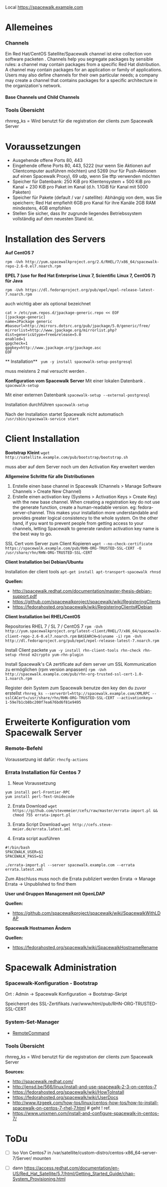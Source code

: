 Local https://spacewalk.example.com

Allemeines 
===

### Channels
Ein Red Hat/CentOS Satellite/Spacewalk channel ist eine collection von software packeten . 
Channels help you segregate packages by sensible rules: a channel may contain packages from a specific Red Hat distribution. 
A channel may contain packages for an application or family of applications. 
Users may also define channels for their own particular needs; 
a company may create a channel that contains packages for a specific architecture in the organization's network. 

#### Base Channels und Child Channels


### Tools Übersicht

rhnreg_ks = Wird benutzt für die  registration der clients zum Spacewalk Server

Voraussetzungen
==============

* Ausgehende offene Ports 80, 443
* Eingehende offene Ports 80, 443, 5222 (nur wenn Sie Aktionen auf Clientcomputer ausführen möchten) und 5269 (nur für Push-Aktionen auf einen Spacewalk Proxy), 69 udp, wenn Sie tftp verwenden möchten
* Speicher für Datenbank: 250 KiB pro Klientensystem + 500 KiB pro Kanal + 230 KiB pro Paket im Kanal (d.h. 1.1GiB für Kanal mit 5000 Paketen)
* Speicher für Pakete (default / var / satellite): Abhängig von dem, was Sie speichern; Red Hat empfiehlt 6GB pro Kanal für ihre Kanäle 2GB RAM mindestens, 4GB empfohlen
* Stellen Sie sicher, dass Ihr zugrunde liegendes Betriebssystem vollständig auf dem neuesten Stand ist.

Installation des Servers
===================

**Auf CentOS 7**

`rpm -Uvh http://yum.spacewalkproject.org/2.6/RHEL/7/x86_64/spacewalk-repo-2.6-0.el7.noarch.rpm`

**EPEL 7 (use for Red Hat Enterprise Linux 7, Scientific Linux 7, CentOS 7) für Java**

`rpm -Uvh https://dl.fedoraproject.org/pub/epel/epel-release-latest-7.noarch.rpm`

auch wichtig aber als optional bezeichnet
```
cat > /etc/yum.repos.d/jpackage-generic.repo << EOF
[jpackage-generic]
name=JPackage generic
#baseurl=http://mirrors.dotsrc.org/pub/jpackage/5.0/generic/free/
mirrorlist=http://www.jpackage.org/mirrorlist.php?dist=generic&type=free&release=5.0
enabled=1
gpgcheck=1
gpgkey=http://www.jpackage.org/jpackage.asc
EOF
```

** Installation**
` yum -y install spacewalk-setup-postgresql`

muss meistens 2 mal versucht werden .

**Konfiguration vom Spacewalk Server**
Mit einer lokalen Datenbank .
`spacewalk-setup`

Mit einer externen Datenbank
`spacewalk-setup --external-postgresql`

Installation durchführen
`spacewalk-setup`

Nach der Installation startet Spacewalk nicht automatisch
`/usr/sbin/spacewalk-service start`


Client Installation
==============

**Bootstrap Kleint**
`wget http://satellite.example.com/pub/bootstrap/bootstrap.sh`

muss aber auf dem Server noch um den Activation Key erweitert werden 

**Allgemeine Schritte für alle Distributionen**

1. Erstelle einen  base channel in Spacewalk (Channels > Manage Software Channels > Create New Channel)
2. Erstelle einen activation key (Systems > Activation Keys > Create Key) with the new base channel. When creating a registration key do not use the generate function, create a human-readable version. eg: fedora-server-channel. This makes your installation more understandable and provides greater logical consistency to the whole system. On the other hand, if you want to prevent people from getting access to your channels, letting Spacewalk to generate random activation key name is the best way to go.


SSL Cert vom Server zum Client Kopieren
`wget --no-check-certificate https://spacewalk.example.com/pub/RHN-ORG-TRUSTED-SSL-CERT -O /usr/share/rhn/RHN-ORG-TRUSTED-SSL-CERT`


**Client Installation bei Debian/Ubuntu**

Installation der client tools 
`apt-get install apt-transport-spacewalk rhnsd`



**Quellen:**
* http://spacewalk.redhat.com/documentation/master-thesis-debian-support.pdf
* https://github.com/spacewalkproject/spacewalk/wiki/RegisteringClients
* https://fedorahosted.org/spacewalk/wiki/RegisteringClients#Debian

**Client Installation bei RHEL/CentOS**

Repositories  RHEL 7 / SL 7 / CentOS 7
`rpm -Uvh http://yum.spacewalkproject.org/latest-client/RHEL/7/x86_64/spacewalk-client-repo-2.6-0.el7.noarch.rpm`
`BASEARCH=$(uname -i)`
`rpm -Uvh http://dl.fedoraproject.org/pub/epel/epel-release-latest-7.noarch.rpm`

Install Client packete
`yum -y install rhn-client-tools rhn-check rhn-setup rhnsd m2crypto yum-rhn-plugin`

Install Spacewalk's CA zertificate auf dem server um  SSL Kommunication zu ermöglichen (rpm version anpassen)
`rpm -Uvh http://spacewalk.example.com/pub/rhn-org-trusted-ssl-cert-1.0-1.noarch.rpm`

Register dein System zum Spacewalk benutze den key den du zuvor erstellst
`rhnreg_ks --serverUrl=http://spacewalk.example.com/XMLRPC --sslCACert=/usr/share/rhn/RHN-ORG-TRUSTED-SSL-CERT --activationkey= 	1-59e7b1cb8bc200f7ea676bd6f81e9495`

Erweiterte Konfiguration vom Spacewalk Server 
=========

### Remote-Befehl
Voraussetzung ist dafür: 
`rhncfg-actions`


### Errata Installation für Centos 7

1. Neue Voraussetzung 
```
yum install perl-Frontier-RPC
yum install perl-Text-Unidecode
```

2. Errata Download
`wget https://github.com/stevemeier/cefs/raw/master/errata-import.pl && chmod 755 errata-import.pl`

3. Errata Script Download
`wget http://cefs.steve-meier.de/errata.latest.xml`

4. Errata script ausführen 

```
#!/bin/bash
SPACEWALK_USER=$1
SPACEWALK_PASS=$2

./errata-import.pl --server spacewalk.example.com --errata errata.latest.xml 

```

Zum Abschluss muss noch die Errata publiziert werden 
Errata -> Manage Errata -> Unpublished to find them

**User und Gruppen Management mit OpenLDAP**

**Quellen:**
* https://github.com/spacewalkproject/spacewalk/wiki/SpacewalkWithLDAP

**Spacewalk Hostnamen Ändern**
 
**Quellen:**
* https://fedorahosted.org/spacewalk/wiki/SpacewalkHostnameRename

Spacewalk Administration
===========

###  Spacewalk-Konfiguration - Bootstrap
Ort :  Admin -> Spacewalk Konfiguration -> Bootstrap-Skript

Speicherort des SSL-Zertifikats /var/www/html/pub/RHN-ORG-TRUSTED-SSL-CERT

### System-Set-Manager 
* [RemoteCommand](https://spacewalk.example.com/rhn/systems/ssm/provisioning/RemoteCommand.do)

### Tools Übersicht

rhnreg_ks = Wird benutzt für die  registration der clients zum Spacewalk Server

**Sources:**
* http://spacewalk.redhat.com/
* http://jensd.be/566/linux/install-and-use-spacewalk-2-3-on-centos-7
* https://fedorahosted.org/spacewalk/wiki/HowToInstall
* https://fedorahosted.org/spacewalk/wiki/UserDocs
* http://www.itzgeek.com/how-tos/linux/centos-how-tos/how-to-install-spacewalk-on-centos-7-rhel-7.html # geht ! ref.
* https://www.unixmen.com/install-and-configure-spacewalk-in-centos-7/


ToDu
===

* [ ]  Iso Von Centos7 in /var/satellite/custom-distro/centos-x86_64-server-7/Server/ mounten 

* [ ]  dann https://access.redhat.com/documentation/en-US/Red_Hat_Satellite/5.7/html/Getting_Started_Guide/chap-System_Provisioning.html 